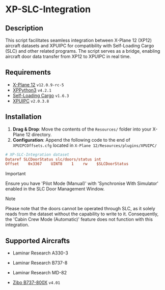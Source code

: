 # XP-SLC-Integration
## Description
This script facilitates seamless integration between X-Plane 12 (XP12) aircraft datasets and XPUIPC for compatibility with Self-Loading Cargo (SLC) and other related programs. The script serves as a bridge, enabling aircraft door data transfer from XP12 to XPUIPC in real time.

## Requirements  
- [X-Plane 12](https://www.x-plane.com/)  ```v12.0.9-rc-5```
- [XPPython3](https://xppython3.readthedocs.io/en/latest/)  ```v4.2.1```
- [Self-Loading Cargo](https://www.selfloadingcargo.com/)  ```v1.6.3```
- [XPUIPC](https://www.schiratti.com/xpuipc.html)  ```v2.0.3.8```  

## Installation  
1. **Drag & Drop**: Move the contents of the ```Resources/``` folder into your X-Plane 12 directory.  
2. **Configuration**: Append the following code to the end of ```XPUIPCOffsets.cfg``` located in ```X-Plane 12/Resources/plugins/XPUIPC/```

```cfg
# XP-SLC-Integration dataset
Dataref SLCDoorStatus slc/doors/status int
Offset    0x3367    UINT8    1    rw    $SLCDoorStatus
```

> [!IMPORTANT]
> Ensure you have 'Pilot Mode (Manual)' with 'Synchronise With Simulator' enabled in the SLC Door Management Window.

> [!NOTE]
> Please note that the doors cannot be operated through SLC, as it solely reads from the dataset without the capability to write to it.
> Consequently, the 'Cabin Crew Mode (Automatic)' feature does not function with this integration.

## Supported Aircrafts
 - Laminar Research A330-3
 - Laminar Research B737-8
 - Laminar Research MD-82
   
 - [Zibo B737-800X](https://forums.x-plane.org/index.php?/forums/forum/384-zibo-b738-800-modified/) ```v4.01```
